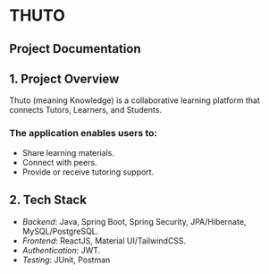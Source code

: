 # THUTO

## Project Documentation

## 1. Project Overview
Thuto (meaning Knowledge) is a collaborative learning platform that connects Tutors, Learners, and Students. 

### The application enables users to:
- Share learning materials.
- Connect with peers.
- Provide or receive tutoring support.

## 2. Tech Stack
- *Backend*: Java, Spring Boot, Spring Security, JPA/Hibernate, MySQL/PostgreSQL.
- *Frontend*: ReactJS, Material UI/TailwindCSS.
- *Authentication*: JWT.
- *Testing*: JUnit, Postman

